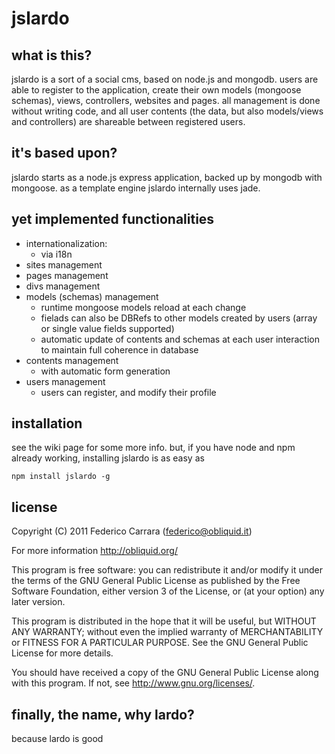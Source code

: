 # jslardo

## what is this?
jslardo is a sort of a social cms, based on node.js and mongodb.
users are able to register to the application, create their own models (mongoose schemas), views, controllers, websites and pages. all management is done without writing code, and all user contents (the data, but also models/views and controllers) are shareable between registered users.

## it's based upon?
jslardo starts as a node.js express application, backed up by mongodb with mongoose.
as a template engine jslardo internally uses jade.

## yet implemented functionalities
  - internationalization:
    - via i18n
  - sites management
  - pages management
  - divs management
  - models (schemas) management
    - runtime mongoose models reload at each change
	- fielads can also be DBRefs to other models created by users (array or single value fields supported)
	- automatic update of contents and schemas at each user interaction to maintain full coherence in database
  - contents management
    - with automatic form generation
  - users management
    - users can register, and modify their profile

## installation
see the wiki page for some more info. but, if you have node and npm already working, installing jslardo is as easy as
```
npm install jslardo -g
```

## license
Copyright (C) 2011 Federico Carrara (federico@obliquid.it)

For more information http://obliquid.org/

This program is free software: you can redistribute it and/or modify
it under the terms of the GNU General Public License as published by
the Free Software Foundation, either version 3 of the License, or
(at your option) any later version.

This program is distributed in the hope that it will be useful,
but WITHOUT ANY WARRANTY; without even the implied warranty of
MERCHANTABILITY or FITNESS FOR A PARTICULAR PURPOSE.  See the
GNU General Public License for more details.

You should have received a copy of the GNU General Public License
along with this program.  If not, see <http://www.gnu.org/licenses/>.





## finally, the name, why lardo?
because lardo is good
